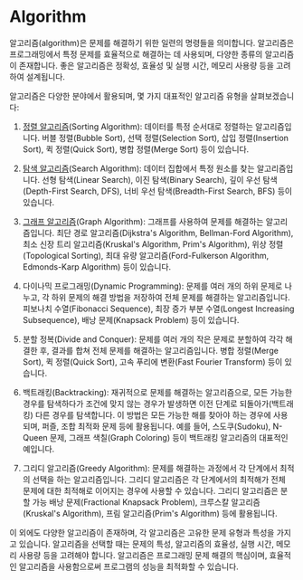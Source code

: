 <h1>Algorithm</h1>
알고리즘(algorithm)은 문제를 해결하기 위한 일련의 명령들을 의미합니다. 알고리즘은 프로그래밍에서 특정 문제를 효율적으로 해결하는 데 사용되며, 다양한 종류의 알고리즘이 존재합니다. 좋은 알고리즘은 정확성, 효율성 및 실행 시간, 메모리 사용량 등을 고려하여 설계됩니다.

알고리즘은 다양한 분야에서 활용되며, 몇 가지 대표적인 알고리즘 유형을 살펴보겠습니다:

1. [정렬 알고리즘](https://github.com/weird14446/Study/tree/main/Computer%20Science/Theoretical%20Computer%20Science/Algorithm/Sort%20Algorithm)(Sorting Algorithm): 데이터를 특정 순서대로 정렬하는 알고리즘입니다. 버블 정렬(Bubble Sort), 선택 정렬(Selection Sort), 삽입 정렬(Insertion Sort), 퀵 정렬(Quick Sort), 병합 정렬(Merge Sort) 등이 있습니다.

2. [탐색 알고리즘](https://github.com/weird14446/Study/tree/main/Computer%20Science/Theoretical%20Computer%20Science/Algorithm/Search%20Algorithm)(Search Algorithm): 데이터 집합에서 특정 원소를 찾는 알고리즘입니다. 선형 탐색(Linear Search), 이진 탐색(Binary Search), 깊이 우선 탐색(Depth-First Search, DFS), 너비 우선 탐색(Breadth-First Search, BFS) 등이 있습니다.

3. [그래프 알고리즘](https://github.com/weird14446/Study/tree/main/Computer%20Science/Theoretical%20Computer%20Science/Algorithm/Graph%20Algorithm)(Graph Algorithm): 그래프를 사용하여 문제를 해결하는 알고리즘입니다. 최단 경로 알고리즘(Dijkstra's Algorithm, Bellman-Ford Algorithm), 최소 신장 트리 알고리즘(Kruskal's Algorithm, Prim's Algorithm), 위상 정렬(Topological Sorting), 최대 유량 알고리즘(Ford-Fulkerson Algorithm, Edmonds-Karp Algorithm) 등이 있습니다.

4. 다이나믹 프로그래밍(Dynamic Programming): 문제를 여러 개의 하위 문제로 나누고, 각 하위 문제의 해결 방법을 저장하여 전체 문제를 해결하는 알고리즘입니다. 피보나치 수열(Fibonacci Sequence), 최장 증가 부분 수열(Longest Increasing Subsequence), 배낭 문제(Knapsack Problem) 등이 있습니다.

5. 분할 정복(Divide and Conquer): 문제를 여러 개의 작은 문제로 분할하여 각각 해결한 후, 결과를 합쳐 전체 문제를 해결하는 알고리즘입니다. 병합 정렬(Merge Sort), 퀵 정렬(Quick Sort), 고속 푸리에 변환(Fast Fourier Transform) 등이 있습니다.

6. 백트래킹(Backtracking): 재귀적으로 문제를 해결하는 알고리즘으로, 모든 가능한 경우를 탐색하다가 조건에 맞지 않는 경우가 발생하면 이전 단계로 되돌아가(백트래킹) 다른 경우를 탐색합니다. 이 방법은 모든 가능한 해를 찾아야 하는 경우에 사용되며, 퍼즐, 조합 최적화 문제 등에 활용됩니다. 예를 들어, 스도쿠(Sudoku), N-Queen 문제, 그래프 색칠(Graph Coloring) 등이 백트래킹 알고리즘의 대표적인 예입니다.

7. 그리디 알고리즘(Greedy Algorithm): 문제를 해결하는 과정에서 각 단계에서 최적의 선택을 하는 알고리즘입니다. 그리디 알고리즘은 각 단계에서의 최적해가 전체 문제에 대한 최적해로 이어지는 경우에 사용할 수 있습니다. 그리디 알고리즘은 분할 가능 배낭 문제(Fractional Knapsack Problem), 크루스칼 알고리즘(Kruskal's Algorithm), 프림 알고리즘(Prim's Algorithm) 등에 활용됩니다.

이 외에도 다양한 알고리즘이 존재하며, 각 알고리즘은 고유한 문제 유형과 특성을 가지고 있습니다. 알고리즘을 선택할 때는 문제의 특성, 알고리즘의 효율성, 실행 시간, 메모리 사용량 등을 고려해야 합니다. 알고리즘은 프로그래밍 문제 해결의 핵심이며, 효율적인 알고리즘을 사용함으로써 프로그램의 성능을 최적화할 수 있습니다.
